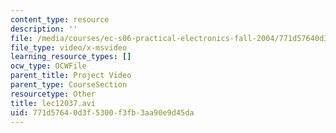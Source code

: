 ```yaml
---
content_type: resource
description: ''
file: /media/courses/ec-s06-practical-electronics-fall-2004/771d57640d3f5300f3fb3aa90e9d45da_lec12037.avi
file_type: video/x-msvideo
learning_resource_types: []
ocw_type: OCWFile
parent_title: Project Video
parent_type: CourseSection
resourcetype: Other
title: lec12037.avi
uid: 771d5764-0d3f-5300-f3fb-3aa90e9d45da
---
```

